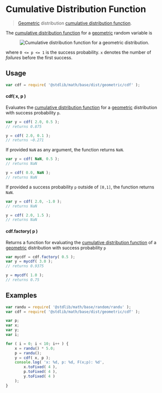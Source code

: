 # Cumulative Distribution Function

> [Geometric][geometric] distribution [cumulative distribution function][cdf].

<section class="intro">

The [cumulative distribution function][cdf] for a [geometric][geometric] random variable is

<!-- <equation class="equation" label="eq:cdf" align="center" raw="F(x;p)= \begin{cases}
0 &amp; \text{ for } x < 0 \\
1-(1 - p)^{\left\lfloor x \right\rfloor+1} &amp; \text{ otherwise}
 \end{cases}" alt="Cumulative distribution function for a geometric distribution."> -->

<div class="equation" align="center" data-raw-text="F(x;p)= \begin{cases}
0 &amp; \text{ for } x < 0 \\
1-(1 - p)^{\left\lfloor x \right\rfloor+1} &amp; \text{ otherwise}
 \end{cases}" data-equation="eq:cdf">
    <img src="" alt="Cumulative distribution function for a geometric distribution.">
    <br>
</div>

<!-- </equation> -->

where `0 <= p <= 1` is the success probability. `x` denotes the number of *failures* before the first success.

</section>

<!-- /.intro -->

<section class="usage">

## Usage
``` javascript
var cdf = require( '@stdlib/math/base/dist/geometric/cdf' );
```

#### cdf( x, p )

Evaluates the [cumulative distribution function][cdf] for a [geometric][geometric] distribution with success probability `p`.

``` javascript
var y = cdf( 2.0, 0.5 );
// returns 0.875

y = cdf( 2.0, 0.1 );
// returns ~0.271
```

If provided `NaN` as any argument, the function returns `NaN`.

``` javascript
var y = cdf( NaN, 0.5 );
// returns NaN

y = cdf( 0.0, NaN );
// returns NaN
```

If provided a success probability `p` outside of `[0,1]`, the function returns `NaN`.

``` javascript
var y = cdf( 2.0, -1.0 );
// returns NaN

y = cdf( 2.0, 1.5 );
// returns NaN
```

#### cdf.factory( p )

Returns a function for evaluating the [cumulative distribution function][cdf] of a [geometric][geometric] distribution with success probability `p`

``` javascript
var mycdf = cdf.factory( 0.5 );
var y = mycdf( 3.0 );
// returns 0.9375

y = mycdf( 1.0 );
// returns 0.75
```

</section>

<!-- /.usage -->

<section class="examples">

## Examples

``` javascript
var randu = require( '@stdlib/math/base/random/randu' );
var cdf = require( '@stdlib/math/base/dist/geometric/cdf' );

var p;
var x;
var y;
var i;

for ( i = 0; i < 10; i++ ) {
    x = randu() * 5.0;
    p = randu();
    y = cdf( x, p );
    console.log( 'x: %d, p: %d, F(x;p): %d',
        x.toFixed( 4 ),
        p.toFixed( 4 ),
        y.toFixed( 4 )
    );
}
```

</section>

<!-- /.examples -->


<section class="links">

[cdf]:  https://en.wikipedia.org/wiki/Cumulative_distribution_function
[geometric]: https://en.wikipedia.org/wiki/Geometric_distribution

</section>

<!-- /.links -->
